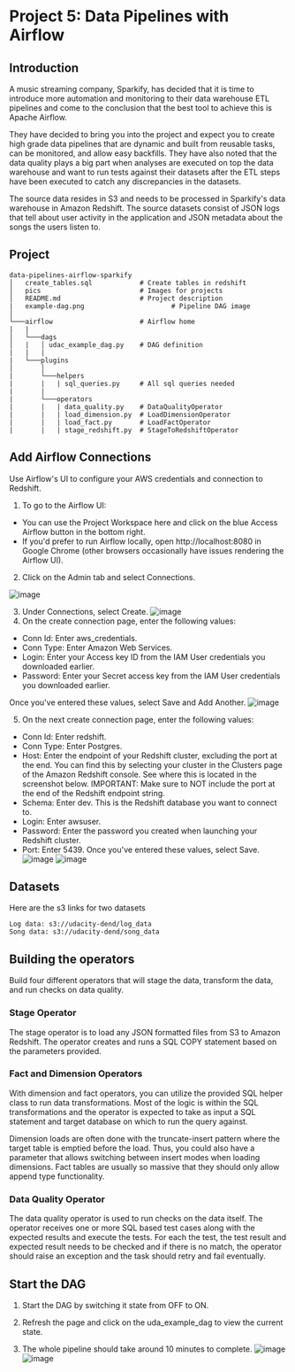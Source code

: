 # Project 5: Data Pipelines with Airflow


## Introduction

A music streaming company, Sparkify, has decided that it is time to introduce more automation and monitoring to their data warehouse ETL pipelines and come to the conclusion that the best tool to achieve this is Apache Airflow.

They have decided to bring you into the project and expect you to create high grade data pipelines that are dynamic and built from reusable tasks, can be monitored, and allow easy backfills. They have also noted that the data quality plays a big part when analyses are executed on top the data warehouse and want to run tests against their datasets after the ETL steps have been executed to catch any discrepancies in the datasets.

The source data resides in S3 and needs to be processed in Sparkify's data warehouse in Amazon Redshift. The source datasets consist of JSON logs that tell about user activity in the application and JSON metadata about the songs the users listen to.

## Project
```
data-pipelines-airflow-sparkify
│   create_tables.sql            # Create tables in redshift
│   pics                         # Images for projects
│   README.md                    # Project description
|   example-dag.png                      # Pipeline DAG image
│   
└───airflow                      # Airflow home
|   |               
│   └───dags                     
│   |   │ udac_example_dag.py    # DAG definition
|   |   |
|   └───plugins
│       │  
|       └───helpers
|       |   | sql_queries.py     # All sql queries needed
|       |
|       └───operators
|       |   | data_quality.py    # DataQualityOperator
|       |   | load_dimension.py  # LoadDimensionOperator
|       |   | load_fact.py       # LoadFactOperator
|       |   | stage_redshift.py  # StageToRedshiftOperator
```

## Add Airflow Connections
Use Airflow's UI to configure your AWS credentials and connection to Redshift.

1. To go to the Airflow UI:
- You can use the Project Workspace here and click on the blue Access Airflow button in the bottom right.
- If you'd prefer to run Airflow locally, open http://localhost:8080 in Google Chrome (other browsers occasionally have issues rendering the Airflow UI).

2. Click on the Admin tab and select Connections.

![image](https://github.com/weinanlee/data-pipelines-airflow-sparkify/blob/master/pics/admin-connections.png)

3. Under Connections, select Create.
![image](https://github.com/weinanlee/data-pipelines-airflow-sparkify/blob/master/pics/create-connection.png)
4. On the create connection page, enter the following values:

- Conn Id: Enter aws_credentials.
- Conn Type: Enter Amazon Web Services.
- Login: Enter your Access key ID from the IAM User credentials you downloaded earlier.
- Password: Enter your Secret access key from the IAM User credentials you downloaded earlier.

Once you've entered these values, select Save and Add Another.
![image](https://github.com/weinanlee/data-pipelines-airflow-sparkify/blob/master/pics/connection-aws-credentials.png)


5. On the next create connection page, enter the following values:

- Conn Id: Enter redshift.
- Conn Type: Enter Postgres.
- Host: Enter the endpoint of your Redshift cluster, excluding the port at the end. You can find this by selecting your cluster in the Clusters page of the Amazon Redshift console. See where this is located in the screenshot below. IMPORTANT: Make sure to NOT include the port at the end of the Redshift endpoint string.
- Schema: Enter dev. This is the Redshift database you want to connect to.
- Login: Enter awsuser.
- Password: Enter the password you created when launching your Redshift cluster.
- Port: Enter 5439.
Once you've entered these values, select Save.
![image](https://github.com/weinanlee/data-pipelines-airflow-sparkify/blob/master/pics/cluster-details.png)
![image](https://github.com/weinanlee/data-pipelines-airflow-sparkify/blob/master/pics/connection-redshift.png)

## Datasets
Here are the s3 links for two datasets
```
Log data: s3://udacity-dend/log_data
Song data: s3://udacity-dend/song_data

```
## Building the operators
Build four different operators that will stage the data, transform the data, and run checks on data quality.

### Stage Operator
The stage operator is to load any JSON formatted files from S3 to Amazon Redshift.  The operator creates and runs a SQL COPY statement based on the parameters provided. 

### Fact and Dimension Operators
With dimension and fact operators, you can utilize the provided SQL helper class to run data transformations. 
Most of the logic is within the SQL transformations and the operator is expected to take as input a SQL statement and target database on which to run the query against. 


Dimension loads are often done with the truncate-insert pattern where the target table is emptied before the load. Thus, you could also have a parameter that allows switching between insert modes when loading dimensions. Fact tables are usually so massive that they should only allow append type functionality.

### Data Quality Operator
The data quality operator is used to run checks on the data itself.
The operator receives one or more SQL based test cases along with the expected results and execute the tests. 
For each the test, the test result and expected result needs to be checked and if there is no match, the operator should raise an exception and the task should retry and fail eventually.

## Start the DAG
1. Start the DAG by switching it state from OFF to ON.

2. Refresh the page and click on the uda_example_dag to view the current state.

3. The whole pipeline should take around 10 minutes to complete.
![image](https://github.com/weinanlee/data-pipelines-airflow-sparkify/blob/master/pics/result-airflow-tree.png)
![image](https://github.com/weinanlee/data-pipelines-airflow-sparkify/blob/master/pics/result-airflow-graph.png)
